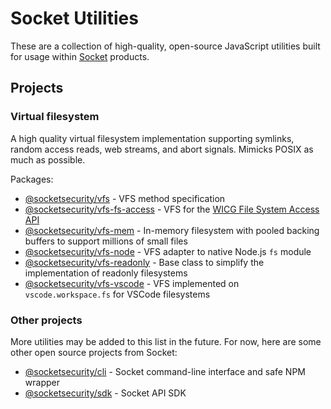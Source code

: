 # Socket Utilities

These are a collection of high-quality, open-source JavaScript utilities built for usage within [Socket](https://socket.dev) products.

## Projects

### Virtual filesystem
A high quality virtual filesystem implementation supporting symlinks, random access reads, web streams, and abort signals. Mimicks POSIX as much as possible.

Packages:
- [@socketsecurity/vfs](https://github.com/SocketDev/socket-utils-js/tree/main/workspaces/vfs) - VFS method specification
- [@socketsecurity/vfs-fs-access](https://github.com/SocketDev/socket-utils-js/tree/main/workspaces/vfs-fs-access) - VFS for the [WICG File System Access API](https://developer.mozilla.org/en-US/docs/Web/API/File_System_API)
- [@socketsecurity/vfs-mem](https://github.com/SocketDev/socket-utils-js/tree/main/workspaces/vfs-mem) - In-memory filesystem with pooled backing buffers to support millions of small files
- [@socketsecurity/vfs-node](https://github.com/SocketDev/socket-utils-js/tree/main/workspaces/vfs-node) - VFS adapter to native Node.js `fs` module
- [@socketsecurity/vfs-readonly](https://github.com/SocketDev/socket-utils-js/tree/main/workspaces/vfs-readonly) - Base class to simplify the implementation of readonly filesystems
- [@socketsecurity/vfs-vscode](https://github.com/SocketDev/socket-utils-js/tree/main/workspaces/vfs-vscode) - VFS implemented on `vscode.workspace.fs` for VSCode filesystems

### Other projects
More utilities may be added to this list in the future. For now, here are some other open source projects from Socket:
- [@socketsecurity/cli](https://github.com/SocketDev/socket-cli-js) - Socket command-line interface and safe NPM wrapper
- [@socketsecurity/sdk](https://github.com/SocketDev/socket-sdk-js) - Socket API SDK
